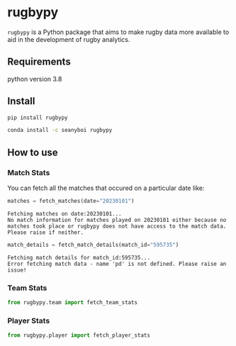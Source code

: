 rugbypy
================

<!-- WARNING: THIS FILE WAS AUTOGENERATED! DO NOT EDIT! -->

`rugbypy` is a Python package that aims to make rugby data more
available to aid in the development of rugby analytics.

## Requirements

python version 3.8

## Install

``` sh
pip install rugbypy
```

``` sh
conda install -c seanyboi rugbypy
```

## How to use

### Match Stats

You can fetch all the matches that occured on a particular date like:

``` python
matches = fetch_matches(date="20230101")
```

    Fetching matches on date:20230101...
    No match information for matches played on 20230101 either because no matches took place or rugbypy does not have access to the match data. Please raise if neither.

``` python
match_details = fetch_match_details(match_id="595735")
```

    Fetching match details for match_id:595735...
    Error fetching match data - name 'pd' is not defined. Please raise an issue!

### Team Stats

``` python
from rugbypy.team import fetch_team_stats
```

### Player Stats

``` python
from rugbypy.player import fetch_player_stats
```
